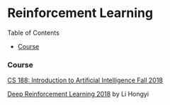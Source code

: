 # Reinforcement Learning

Table of Contents
- <a href="#course">Course</a>


### <a name="course">Course</a>

[CS 188: Introduction to Artificial Intelligence Fall 2018](http://www-inst.eecs.berkeley.edu/~cs188/fa18/)

[Deep Reinforcement Learning 2018](https://www.youtube.com/watch?v=z95ZYgPgXOY&list=PLJV_el3uVTsODxQFgzMzPLa16h6B8kWM_) by Li Hongyi





